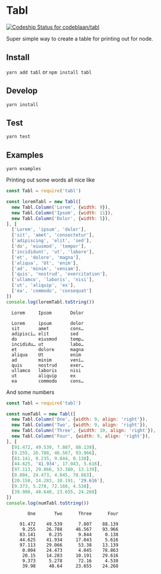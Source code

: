 Tabl
=====
[ ![Codeship Status for codeblaan/tabl](https://app.codeship.com/projects/7efc04d0-2bf3-0136-e263-56d0818919a1/status?branch=master)](https://app.codeship.com/projects/287911)

Super simple way to create a table for printing out for node.

## Install
`yarn add tabl` or `npm install tabl`

## Develop
`yarn install`

## Test
`yarn test`

## Examples
`yarn examples`


Printing out some words all nice like
```javascript
const Tabl = require('tabl')

const loremTabl = new Tabl([
  new Tabl.Column('Lorem', {width: 9}),
  new Tabl.Column('Ipsom', {width: 11}),
  new Tabl.Column('Dolor', {width: 5}),
], [
  ['Lorem', 'ipsum', 'dolor'],
  ['sit', 'amet', 'consectetur'],
  ['adipiscing', 'elit', 'sed'],
  ['do', 'eiusmod', 'tempor'],
  ['incididunt', 'ut', 'labore'],
  ['et', 'dolore', 'magna'],
  ['aliqua', 'Ut', 'enim'],
  ['ad', 'minim', 'veniam'],
  ['quis', 'nostrud', 'exercitation'],
  ['ullamco', 'laboris', 'nisi'],
  ['ut', 'aliquip', 'ex'],
  ['ea', 'commodo', 'consequat']
])
console.log(loremTabl.toString())
```

```
  Lorem     Ipsom       Dolor

  Lorem     ipsum       dolor
  sit       amet        cons…
  adipisci… elit        sed
  do        eiusmod     temp…
  incididu… ut          labo…
  et        dolore      magna
  aliqua    Ut          enim
  ad        minim       veni…
  quis      nostrud     exer…
  ullamco   laboris     nisi
  ut        aliquip     ex
  ea        commodo     cons…
```

And some numbers
```javascript
const Tabl = require('tabl')

const numTabl = new Tabl([
  new Tabl.Column('One', {width: 9, align: 'right'}),
  new Tabl.Column('Two', {width: 9, align: 'right'}),
  new Tabl.Column('Three', {width: 10, align: 'right'}),
  new Tabl.Column('Four', {width: 9, align: 'right'}),
], [
  [91.472, 49.539, 7.807, 88.139],
  [9.255, 26.788, 46.567, 93.966],
  [83.141, 0.235, 9.844, 0.138],
  [44.625, '41.934', 17.043, 5.616],
  [97.113, 29.066, 53.380, 13.139],
  [0.004, 24.473, 4.045, 78.863],
  [20.150, 14.283, 10.191, '29.616'],
  [9.373, 5.278, 72.160, 4.538],
  [39.980, 48.640, 23.655, 24.268]
])
console.log(numTabl.toString())
```

```
        One       Two      Three      Four

     91.472    49.539      7.807    88.139
      9.255    26.788     46.567    93.966
     83.141     0.235      9.844     0.138
     44.625    41.934     17.043     5.616
     97.113    29.066      53.38    13.139
      0.004    24.473      4.045    78.863
      20.15    14.283     10.191    29.616
      9.373     5.278      72.16     4.538
      39.98     48.64     23.655    24.268
```
